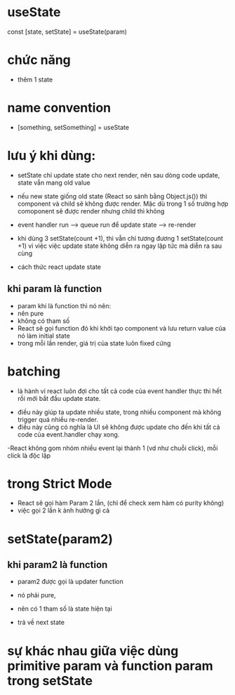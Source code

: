 # useState

const [state, setState] = useState(param)

# chức năng

- thêm 1 state

# name convention

- [something, setSomething] = useState

# lưu ý khi dùng:

- setState chỉ update state cho next render, nên sau dòng code update, state vẫn mang old value
- nếu new state giống old state (React so sánh bằng Object.js()) thì component và child sẽ không được render. Mặc dù trong 1 số trường hợp comoponent sẽ được render nhưng child thì không

- event handler run --> queue run để update state --> re-render
- khi dùng 3 setState(count +1), thì vẫn chỉ tương đương 1 setState(count +1) vì việc việc update state không diễn ra ngay lập tức mà diễn ra sau cùng
- cách thức react update state
<!-- https://react.dev/learn/queueing-a-series-of-state-updates#updating-the-same-state-multiple-times-before-the-next-render
https://react.dev/learn/queueing-a-series-of-state-updates#what-happens-if-you-update-state-after-replacing-it
https://react.dev/learn/queueing-a-series-of-state-updates#what-happens-if-you-replace-state-after-updating-it -->

## khi param là function

- param khi là function thì nó nên:
- nên pure
- không có tham số
- React sẽ gọi function đó khi khởi tạo component và lưu return value của nó làm initial state
- trong mỗi lần render, giá trị của state luôn fixed cứng
<!-- https://react.dev/learn/state-as-a-snapshot#rendering-takes-a-snapshot-in-time -->

# batching

- là hành vi react luôn đợi cho tất cả code của event handler thực thi hết rồi mới bắt đầu update state.

* điều này giúp ta update nhiều state, trong nhiều component mà không trigger quá nhiều re-render.
* điều này cũng có nghĩa là UI sẽ không được update cho đến khi tất cả code của event.handler chạy xong.

-React không gom nhóm nhiều event lại thành 1 (vd như chuỗi click), mỗi click là độc lập

# trong Strict Mode

- React sẽ gọi hàm Param 2 lần, (chỉ để check xem hàm có purity không)
- việc gọi 2 lần k ảnh hưởng gì cả

# setState(param2)

## khi param2 là function

- param2 được gọi là updater function

- nó phải pure,
- nên có 1 tham số là state hiện tại
- trả về next state

# sự khác nhau giữa việc dùng primitive param và function param trong setState

<!-- https://react.dev/reference/react/useState#updating-state-based-on-the-previous-state -->
